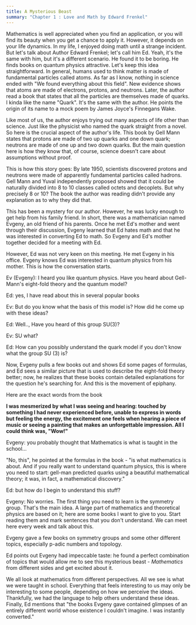 ```yaml
---
title: A Mysterious Beast
summary: "Chapter 1 : Love and Math by Edward Frenkel"
---
```

Mathematics is well appreciated when you find an application, or you will find its beauty when you get a chance to apply it. However, it depends on your life dynamics. In my life, I enjoyed doing math until a strange incident. But let's talk about Author Edward Frenkel; let's call him Ed. Yeah, it's the same with him, but it's a different scenario. He found it to be boring. He finds books on quantum physics attractive. Let's keep this idea straightforward. In general, humans used to think matter is made of fundamental particles called atoms. As far as I know, nothing in science ended with "We found everything about this field". New evidence shows that atoms are made of electrons, protons, and neutrons. Later, the author read a book that states that all the particles are themselves made of quarks. I kinda like the name "Quark". It's the same with the author. He points the origin of its name to a mock poem by James Joyce's Finnegans Wake.

Like most of us, the author enjoys trying out many aspects of life other than science. Just like the physicist who named the quark straight from a novel. So here is the crucial aspect of the author's life. This book by Gell Mann states that protons are made of two up quarks and one down quark; neutrons are made of one up and two down quarks. But the main question here is how they know that, of course, science doesn't care about assumptions without proof.

This is how this story goes: By late 1950, scientists discovered protons and neutrons were made of apparently fundamental particles called hadrons. Gell Mann and Yuval independently proposed showed that it could be naturally divided into 8 to 10 classes called octets and decoplets. But why precisely 8 or 10? The book the author was reading didn't provide any explanation as to why they did that.

This has been a mystery for our author. However, he was lucky enough to get help from his family friend. In short, there was a mathematician named Evgeny, an old friend of his parents. Once he met Ed's mother and went through their discussion, Evgeny learned that Ed hates math and that he was interested in converting Ed to math. So Evgeny and Ed's mother together decided for a meeting with Ed.

However, Ed was not very keen on this meeting. He met Evgeny in his office. Evgeny knows Ed was interested in quantum physics from his mother. This is how the conversation starts.

Ev (Evgeny): I heard you like quantum physics. Have you heard about Gell-Mann's eight-fold theory and the quantum model?

Ed: yes, I have read about this in several popular books

Ev: But do you know what the basis of this model is? How did he come up with these ideas?

Ed: Well.., Have you heard of this group SU(3)?

Ev: SU what?

Ed: How can you possibly understand the quark model if you don't know what the group SU (3) is?

Now, Evgeny pulls a few books out and shows Ed some pages of formulas, and Ed sees a similar picture that is used to describe the eight-fold theory better; now, he realizes that these books contain detailed explanations for the question he's searching for. And this is the movement of epiphany.

Here are the exact words from the book

**I was mesmerized by what I was seeing and hearing: touched by something I had never experienced before, unable to express in words but feeling the energy, the excitement one feels when hearing a piece of music or seeing a painting that makes an unforgettable impression. All I could think was, "Wow!"**

Evgeny: you probably thought that Mathematics is what is taught in the school... 

"No, this", he pointed at the formulas in the book - "is what mathematics is about. And if you really want to understand quantum physics, this is where you need to start: gell-man predicted quarks using a beautiful mathematical theory; it was, in fact, a mathematical discovery."

Ed: but how do I begin to understand this stuff? 

Evgeny: No worries. The first thing you need to learn is the symmetry group. That's the main idea. A large part of mathematics and theoretical physics are based on it; here are some books I want to give to you. Start reading them and mark sentences that you don't understand. We can meet here every week and talk about this.

Evgeny gave a few books on symmetry groups and some other different topics, especially p-adic numbers and topology. 

Ed points out Evgeny had impeccable taste: he found a perfect combination of topics that would allow me to see this mysterious beast - *Mathematics* from different sides and get excited about it.

We all look at mathematics from different perspectives. All we see is what we were taught in school. Everything that feels interesting to us may only be interesting to some people, depending on how we perceive the ideas. Thankfully, we had the language to help others understand these ideas. Finally, Ed mentions that "the books Evgeny gave contained glimpses of an entirely different world whose existence I couldn't imagine. I was instantly converted."
